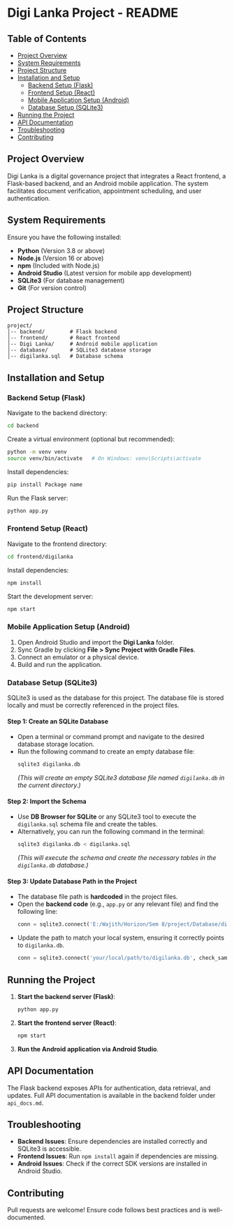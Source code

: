 # Digi Lanka Project - README

## Table of Contents
- [Project Overview](#project-overview)
- [System Requirements](#system-requirements)
- [Project Structure](#project-structure)
- [Installation and Setup](#installation-and-setup)
  - [Backend Setup (Flask)](#backend-setup-flask)
  - [Frontend Setup (React)](#frontend-setup-react)
  - [Mobile Application Setup (Android)](#mobile-application-setup-android)
  - [Database Setup (SQLite3)](#database-setup-sqlite3)
- [Running the Project](#running-the-project)
- [API Documentation](#api-documentation)
- [Troubleshooting](#troubleshooting)
- [Contributing](#contributing)

## Project Overview
Digi Lanka is a digital governance project that integrates a React frontend, a Flask-based backend, and an Android mobile application. The system facilitates document verification, appointment scheduling, and user authentication.

## System Requirements
Ensure you have the following installed:
- **Python** (Version 3.8 or above)
- **Node.js** (Version 16 or above)
- **npm** (Included with Node.js)
- **Android Studio** (Latest version for mobile app development)
- **SQLite3** (For database management)
- **Git** (For version control)

## Project Structure
```
project/
│-- backend/        # Flask backend
│-- frontend/       # React frontend
│-- Digi Lanka/     # Android mobile application
│-- database/       # SQLite3 database storage
│-- digilanka.sql   # Database schema
```

## Installation and Setup

### Backend Setup (Flask)
Navigate to the backend directory:
```sh
cd backend
```
Create a virtual environment (optional but recommended):
```sh
python -m venv venv
source venv/bin/activate   # On Windows: venv\Scripts\activate
```
Install dependencies:
```sh
pip install Package name
```
Run the Flask server:
```sh
python app.py
```

### Frontend Setup (React)
Navigate to the frontend directory:
```sh
cd frontend/digilanka
```
Install dependencies:
```sh
npm install
```
Start the development server:
```sh
npm start
```

### Mobile Application Setup (Android)
1. Open Android Studio and import the **Digi Lanka** folder.
2. Sync Gradle by clicking **File > Sync Project with Gradle Files**.
3. Connect an emulator or a physical device.
4. Build and run the application.

### Database Setup (SQLite3)
SQLite3 is used as the database for this project. The database file is stored locally and must be correctly referenced in the project files.

#### **Step 1: Create an SQLite Database**
- Open a terminal or command prompt and navigate to the desired database storage location.
- Run the following command to create an empty database file:
  ```sh
  sqlite3 digilanka.db
  ```
  *(This will create an empty SQLite3 database file named `digilanka.db` in the current directory.)*

#### **Step 2: Import the Schema**
- Use **DB Browser for SQLite** or any SQLite3 tool to execute the `digilanka.sql` schema file and create the tables.
- Alternatively, you can run the following command in the terminal:
  ```sh
  sqlite3 digilanka.db < digilanka.sql
  ```
  *(This will execute the schema and create the necessary tables in the `digilanka.db` database.)*

#### **Step 3: Update Database Path in the Project**
- The database file path is **hardcoded** in the project files.
- Open the **backend code** (e.g., `app.py` or any relevant file) and find the following line:
  ```python
  conn = sqlite3.connect('E:/Wajith/Horizon/Sem 8/project/Database/digilanka.db', check_same_thread=False)
  ```
- Update the path to match your local system, ensuring it correctly points to `digilanka.db`.
  ```python
  conn = sqlite3.connect('your/local/path/to/digilanka.db', check_same_thread=False)
  ```

## Running the Project
1. **Start the backend server (Flask)**:
   ```sh
   python app.py
   ```
2. **Start the frontend server (React)**:
   ```sh
   npm start
   ```
3. **Run the Android application via Android Studio**.

## API Documentation
The Flask backend exposes APIs for authentication, data retrieval, and updates. Full API documentation is available in the backend folder under `api_docs.md`.

## Troubleshooting
- **Backend Issues**: Ensure dependencies are installed correctly and SQLite3 is accessible.
- **Frontend Issues**: Run `npm install` again if dependencies are missing.
- **Android Issues**: Check if the correct SDK versions are installed in Android Studio.

## Contributing
Pull requests are welcome! Ensure code follows best practices and is well-documented.

